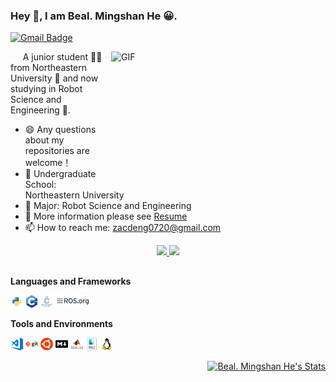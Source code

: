 <!-- ### Hi, <a href="https://charmve.github.io/" target="_blank">there</a> 👋 -->


### Hey 👋, I am Beal. Mingshan He 😀.

[![Gmail Badge](https://img.shields.io/badge/-hemingshan1999@gmail.com-c14438?style=flat-square&logo=Gmail&logoColor=white&link=mailto:hemingshan1999@gmail.com)](mailto:hemingshan1999@gmail.com)


<img align="right" alt="GIF" src="https://github.com/abhisheknaiidu/abhisheknaiidu/blob/master/code.gif?raw=true" width="343" height="220"/>&nbsp;&nbsp;&nbsp;&nbsp;
  A junior student 👨‍💻 from Northeastern University 🏫
  and now studying in Robot Science and Engineering 🤖.

  - 😄 Any questions about my repositories are welcome！
  - 🏫 Undergraduate School: Northeastern University
  - 🌱 Major: Robot Science and Engineering
  - 📃 More information please see [Resume](https://zacdeng.github.io)
  - 📫 How to reach me: zacdeng0720@gmail.com




 <p align="center">
  <!--<a href="https://github.com/MingshanHe">
    <img src="https://badges.pufler.dev/visits/MingshanHe/MingshanHe?style=flat-square&color=black&logo=github">
  </a>
  <a href="https://github.com/MingshanHe">
    <img src="https://badges.pufler.dev/years/MingshanHe?style=flat-square&color=black&logo=github">
  </a>-->
  <a href="https://github.com/MingshanHe?tab=repositories">
    <img src="https://badges.pufler.dev/repos/MingshanHe?style=flat-square&color=black&logo=github">
  </a>
  <!-- <a href="https://gist.github.com/MingshanHe">
    <img src="https://badges.pufler.dev/gists/MingshanHe?style=flat-square&color=black&logo=github">
  </a> -->
  <a href="https://github.com/MingshanHe">
    <img src="https://badges.pufler.dev/commits/monthly/MingshanHe?style=flat-square&color=black&logo=github">
  </a>
</p>

<h2></h2>


 
**Languages and Frameworks**

<code><img height="20" src="https://raw.githubusercontent.com/github/explore/80688e429a7d4ef2fca1e82350fe8e3517d3494d/topics/python/python.png" alt="Python"></code>
<code><img height="20" src="https://raw.githubusercontent.com/github/explore/80688e429a7d4ef2fca1e82350fe8e3517d3494d/topics/cpp/cpp.png" alt="C++"></code>
<code><img height="20" src="https://raw.githubusercontent.com/github/explore/80688e429a7d4ef2fca1e82350fe8e3517d3494d/topics/c/c.png" alt="C"></code>
<code><img height="20" src="ROS\ros.jfif" alt="ROS"></code>

**Tools and Environments**

<code><img height="20" src="https://raw.githubusercontent.com/github/explore/80688e429a7d4ef2fca1e82350fe8e3517d3494d/topics/visual-studio-code/visual-studio-code.png" alt="VSCode"></code>
<code><img height="20" src="https://raw.githubusercontent.com/github/explore/80688e429a7d4ef2fca1e82350fe8e3517d3494d/topics/git/git.png" alt="Git"></code>
<code><img height="20" src="https://raw.githubusercontent.com/github/explore/80688e429a7d4ef2fca1e82350fe8e3517d3494d/topics/ubuntu/ubuntu.png" alt="Ubuntu"></code>
<code><img height="20" src="https://raw.githubusercontent.com/github/explore/80688e429a7d4ef2fca1e82350fe8e3517d3494d/topics/markdown/markdown.png" alt="Markdown"></code>
<code><img height="20" src="https://raw.githubusercontent.com/github/explore/80688e429a7d4ef2fca1e82350fe8e3517d3494d/topics/matlab/matlab.png" alt="Matlab"></code>
<code><img height="20" src="https://raw.githubusercontent.com/github/explore/80688e429a7d4ef2fca1e82350fe8e3517d3494d/topics/macos/macos.png" alt="MacOS"></code>
<code><img height="20" src="https://raw.githubusercontent.com/github/explore/80688e429a7d4ef2fca1e82350fe8e3517d3494d/topics/linux/linux.png" alt="Linux"></code>
<p align="right">
  <a href="https://github.com/MingshanHe" class="rich-diff-level-one">
    <img src="https://github-readme-stats.vercel.app/api?username=MingshanHe&show_icons=true" alt="Beal. Mingshan He's Stats" >
    <!-- &hide=issues
    <img src="https://github-readme-stats.vercel.app/api?username=Charmve&hide=issues&title_color=333&text_color=777" alt="Charmve's Stats" >
    -->
  </a>

</p>
